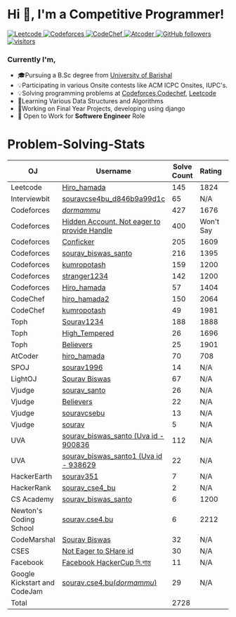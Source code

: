<h1 align="left">Hi 👋, I'm a Competitive Programmer!</h1>

<p align="left">
  <a href="https://leetcode.com/Hiro_hamada/">
    <img src="https://cp-badges.deta.dev/leetcode/Hiro_hamada" alt="Leetcode" />
  </a>
  <a href="https://codeforces.com/profile/_dormammu_">
    <img src="https://cp-badges.deta.dev/codeforces/_dormammu_" alt="Codeforces" />
  </a>
  <a href="https://codechef.com/users/hiro_hamada2/">
    <img src="https://cp-badges.deta.dev/codechef/hiro_hamada2" alt="CodeChef" />
  </a>
  <a href="https://atcoder.jp/users/Hiro_hamada/">
    <img src="https://cp-badges.deta.dev/atcoder/Hiro_hamada" alt="Atcoder" />
  </a>
  <a href="https://github.com/souravbiswassanto?tab=followers">
    <img alt="GitHub followers" src="https://img.shields.io/github/followers/souravbiswassanto?color=green&logo=github">
  </a>
  <a href="https://github.com/souravbiswassanto/">
    <img src="https://komarev.com/ghpvc/?username=souravbiswassanto" alt="visitors" />
  </a>
</p>
<h3> Currently I'm, </h3>
<ul>
  <li> 🎓Pursuing a B.Sc degree from <a href = "https://bu.ac.bd/"> University of Barishal </a> </li>
  <li> 💡Participating in various Onsite contests like ACM ICPC Onsites, IUPC's. </li>
  <li> 💡Solving programming problems at <a href="https://codeforces.com">Codeforces</a>,<a href="https://codechef.com">Codechef</a>, 
    <a href="https://leetcode.com">Leetcode</a> </li>
  <li> 📖Learning Various Data Structures and Algorithms </li>
  <li> 📗Working on Final Year Projects, developing using django </li>
  <li> 💼 Open to Work for <b>Softwere Engineer</b> Role </li>
</ul>


# Problem-Solving-Stats
| OJ | Username | Solve Count | Rating | Contests|
| -- | -------- | ----------- | -------| -------|          
| Leetcode | [Hiro_hamada](https://leetcode.com/Hiro_hamada/)| 145 | 1824 | 5|
| Interviewbit | [souravcse4bu_d846b9a99d1c](https://www.interviewbit.com/profile/souravcse4bu_d846b9a99d1c)| 65 | N/A | 2|
| Codeforces | [_dormammu_](https://codeforces.com/profile/_dormammu_)| 427 | 1676 | 106|
| Codeforces | [Hidden Account. Not eager to provide Handle](https://codeforces.com/profile/)| 400 | Won't Say |57|
| Codeforces | [Conficker](https://codeforces.com/profile/Conficker)| 205 | 1609 |33|
| Codeforces | [sourav_biswas_santo](https://codeforces.com/profile/sourav_biswas_santo)| 216 | 1395 |21|
| Codeforces | [kumropotash](https://codeforces.com/profile/kumropotash)| 159 | 1200 | 22|
| Codeforces | [stranger1234](https://codeforces.com/profile/stranger1234)| 142 | 1200 | 14|
| Codeforces | [Hiro_hamada](https://codeforces.com/profile/Hiro_hamada)| 57 | 1404 | 18|
| CodeChef | [hiro_hamada2](https://www.codechef.com/users/hiro_hamada2) | 150 | 2064 | 28|
| CodeChef | [kumropotash](https://www.codechef.com/users/kumropotash) | 49 | 1981 | 10|
| Toph | [Sourav1234](https://toph.co/u/Sourav1234) | 188 | 1888 | 67| 
| Toph | [High_Tempered](https://toph.co/u/High_tempered) | 26 | 1696 | 19|
| Toph | [Believers](https://toph.co/u/Believers) | 25 | 1901 | 5|
| AtCoder | [hiro_hamada](https://atcoder.jp/users/hiro_hamada) | 70 | 708 | 22|
| SPOJ | [sourav1996](https://www.spoj.com/users/sourav1996/) | 14 | N/A | N/A|
| LightOJ | [Sourav Biswas](https://lightoj.com/user/sourav-cse4-) | 67 | N/A | N/A|
| Vjudge | [sourav_santo](https://vjudge.net/user/sourav_santo) | 26 | N/A | 7|
| Vjudge | [Believers](https://vjudge.net/user/Believers) | 22 |N/A | 6|
| Vjudge | [souravcsebu](https://vjudge.net/user/souravcsebu) | 13 | N/A | 3|
| Vjudge | [sourav](https://vjudge.net/user/souravcse1996) | 5 | N/A | N/A|
| UVA | [sourav_biswas_santo (Uva id - 900836](http://uhunt.onlinejudge.org/id/900836) | 112 | N/A | N/A|
| UVA | [sourav_biswas_santo1 (Uva id - 938629](http://uhunt.onlinejudge.org/id/938629) | 22 | N/A | N/A|
| HackerEarth | [sourav351](https://www.hackerearth.com/@sourav351) | 7 | N/A | 1|
| HackerRank | [sourav_cse4_bu](https://www.hackerrank.com/sourav_cse4_bu?hr_r=1) | 2 | N/A | N/A|
| CS Academy | [sourav_biswas_santo](https://csacademy.com/user/sourav_biswas_santo) | 6 | 1200| 3|
| Newton's Coding School | [sourav.cse4.bu](https://my.newtonschool.co/user/sourav.cse4.bu/) | 6 | 2212| 2|
| CodeMarshal | [Sourav Biswas](https://algo.codemarshal.org/users/sourav1996) | 32 | N/A| 5|
| CSES | [Not Eager to SHare id](https://algo.codemarshal.org/users/sourav1996) | 30 | N/A| N/A|
| Facebook | [Facebook HackerCup মি.শান্ত](https://web.facebook.com/codingcompetitions/hacker-cup/2021/certificate/332332974636325) | 11 | N/A| 2|
| Google Kickstart and CodeJam | [sourav.cse4.bu(_dormammu_)](https://github.com/souravbiswassanto/Codes) | 29 | N/A| 7|
| Total | | 2728 | |465|


<!--
**souravbiswassanto/souravbiswassanto** is a ✨ _special_ ✨ repository because its `README.md` (this file) appears on your GitHub profile.

Here are some ideas to get you started:

- 🔭 I’m currently working on ...
- 🌱 I’m currently learning ...
- 👯 I’m looking to collaborate on ...
- 🤔 I’m looking for help with ...
- 💬 Ask me about ...
- 📫 How to reach me: ...
- 😄 Pronouns: ...
- ⚡ Fun fact: ...
-->
